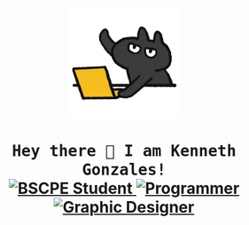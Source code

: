 <!-- Updated README.md 🎉 -->

<div align="center">
<img src="giphy.gif" alt="Animated GIF" height="200">
</div>

<h1 align="center">
  <samp>
    Hey there 👋 I am Kenneth Gonzales!
  </samp>
  <br> 
  <a href="#">
    <img src="https://img.shields.io/badge/🖥️-BSCPE%20Student%20-484948?style=flat-square" alt="BSCPE Student">
  </a>
  
  <a href="#">
    <img src="https://img.shields.io/badge/🖥️-Programmer-484948?style=flat-square" alt="Programmer">
  </a>
  
  <a href="#">
    <img src="https://img.shields.io/badge/🖌️-Graphic%20Designer-484948?style=flat-square" alt="Graphic Designer">
  </a>
</h1>

  
